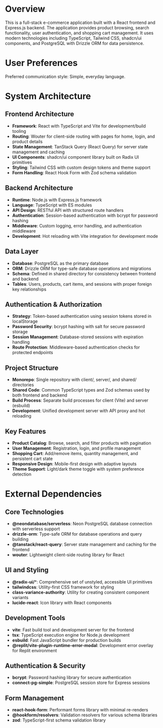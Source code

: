 # Overview

This is a full-stack e-commerce application built with a React frontend and Express.js backend. The application provides product browsing, search functionality, user authentication, and shopping cart management. It uses modern technologies including TypeScript, Tailwind CSS, shadcn/ui components, and PostgreSQL with Drizzle ORM for data persistence.

# User Preferences

Preferred communication style: Simple, everyday language.

# System Architecture

## Frontend Architecture
- **Framework**: React with TypeScript and Vite for development/build tooling
- **Routing**: Wouter for client-side routing with pages for home, login, and product details
- **State Management**: TanStack Query (React Query) for server state management and caching
- **UI Components**: shadcn/ui component library built on Radix UI primitives
- **Styling**: Tailwind CSS with custom design tokens and theme support
- **Form Handling**: React Hook Form with Zod schema validation

## Backend Architecture
- **Runtime**: Node.js with Express.js framework
- **Language**: TypeScript with ES modules
- **API Design**: RESTful API with structured route handlers
- **Authentication**: Session-based authentication with bcrypt for password hashing
- **Middleware**: Custom logging, error handling, and authentication middleware
- **Development**: Hot reloading with Vite integration for development mode

## Data Layer
- **Database**: PostgreSQL as the primary database
- **ORM**: Drizzle ORM for type-safe database operations and migrations
- **Schema**: Defined in shared directory for consistency between frontend and backend
- **Tables**: Users, products, cart items, and sessions with proper foreign key relationships

## Authentication & Authorization
- **Strategy**: Token-based authentication using session tokens stored in localStorage
- **Password Security**: bcrypt hashing with salt for secure password storage
- **Session Management**: Database-stored sessions with expiration handling
- **Route Protection**: Middleware-based authentication checks for protected endpoints

## Project Structure
- **Monorepo**: Single repository with client/, server/, and shared/ directories
- **Shared Code**: Common TypeScript types and Zod schemas used by both frontend and backend
- **Build Process**: Separate build processes for client (Vite) and server (esbuild)
- **Development**: Unified development server with API proxy and hot reloading

## Key Features
- **Product Catalog**: Browse, search, and filter products with pagination
- **User Management**: Registration, login, and profile management
- **Shopping Cart**: Add/remove items, quantity management, and persistent cart state
- **Responsive Design**: Mobile-first design with adaptive layouts
- **Theme Support**: Light/dark theme toggle with system preference detection

# External Dependencies

## Core Technologies
- **@neondatabase/serverless**: Neon PostgreSQL database connection with serverless support
- **drizzle-orm**: Type-safe ORM for database operations and query building
- **@tanstack/react-query**: Server state management and caching for the frontend
- **wouter**: Lightweight client-side routing library for React

## UI and Styling
- **@radix-ui/***: Comprehensive set of unstyled, accessible UI primitives
- **tailwindcss**: Utility-first CSS framework for styling
- **class-variance-authority**: Utility for creating consistent component variants
- **lucide-react**: Icon library with React components

## Development Tools
- **vite**: Fast build tool and development server for the frontend
- **tsx**: TypeScript execution engine for Node.js development
- **esbuild**: Fast JavaScript bundler for production builds
- **@replit/vite-plugin-runtime-error-modal**: Development error overlay for Replit environment

## Authentication & Security
- **bcrypt**: Password hashing library for secure authentication
- **connect-pg-simple**: PostgreSQL session store for Express sessions

## Form Management
- **react-hook-form**: Performant forms library with minimal re-renders
- **@hookform/resolvers**: Validation resolvers for various schema libraries
- **zod**: TypeScript-first schema validation library